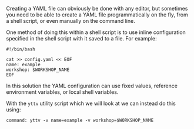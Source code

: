 Creating a YAML file can obviously be done with any editor, but sometimes you
need to be able to create a YAML file programmatically on the fly, from a shell
script, or even manually on the command line.

One method of doing this within a shell script is to use inline configuration
specified in the shell script with it saved to a file. For example:

```
#!/bin/bash

cat >> config.yaml << EOF
name: example
workshop: $WORKSHOP_NAME
EOF
```

In this solution the YAML configuration can use fixed values, reference
environment variables, or local shell variables.

With the `yttv` utility script which we will look at we can instead do this
using:

```terminal:execute
command: yttv -v name=example -v workshop=$WORKSHOP_NAME
```
